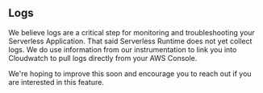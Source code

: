 <!--
title: Logs
menuText: Logs
description: Log handling
menuOrder: 6
-->

## Logs
We believe logs are a critical step for monitoring and troubleshooting
your Serverless Application. That said Serverless Runtime does not
yet collect logs. We do use information from our instrumentation
to link you into Cloudwatch to pull logs directly from your
AWS Console. 

We're hoping to improve this soon and encourage you to reach out
if you are interested in this feature. 